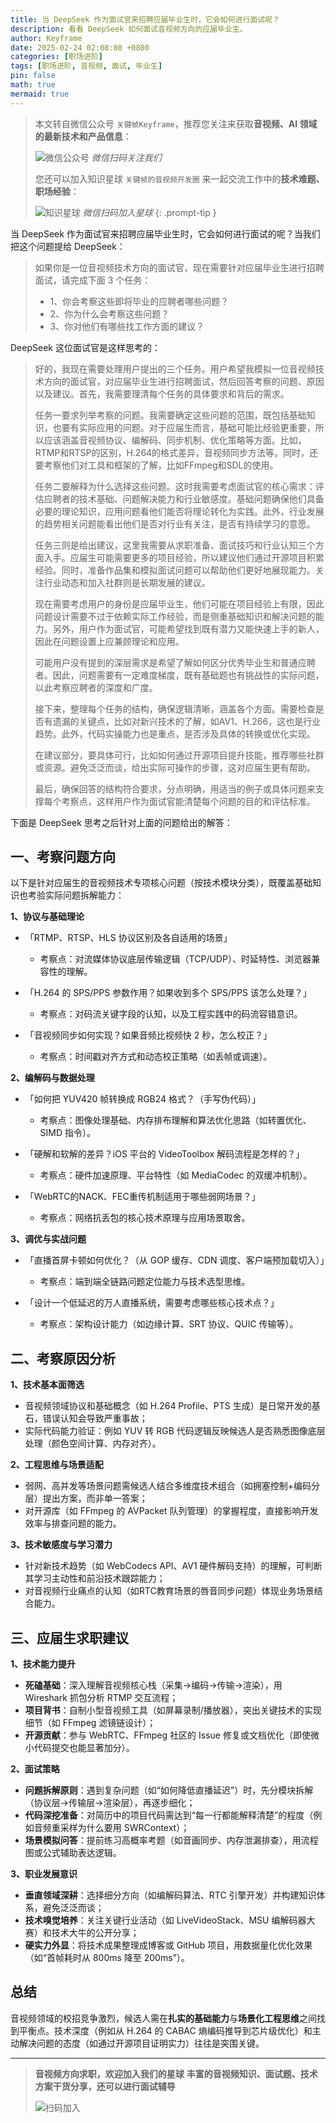 ```yaml
---
title: 当 DeepSeek 作为面试官来招聘应届毕业生时，它会如何进行面试呢？
description: 看看 DeepSeek 如何面试音视频方向的应届毕业生。
author: Keyframe
date: 2025-02-24 02:08:08 +0800
categories: [职场进阶]
tags: [职场进阶, 音视频, 面试, 毕业生]
pin: false
math: true
mermaid: true
---
```


> 本文转自微信公众号 `关键帧Keyframe`，推荐您关注来获取**音视频、AI 领域的最新技术和产品信息**：
>
>![微信公众号](assets/img/keyframe-mp.jpg)
>_微信扫码关注我们_
>
>您还可以加入知识星球 `关键帧的音视频开发圈` 来一起交流工作中的**技术难题、职场经验**：
>
>![知识星球](assets/img/keyframe-zsxq.png)
>_微信扫码加入星球_
{: .prompt-tip }

当 DeepSeek 作为面试官来招聘应届毕业生时，它会如何进行面试的呢？当我们把这个问题提给 DeepSeek：

>如果你是一位音视频技术方向的面试官，现在需要针对应届毕业生进行招聘面试，请完成下面 3 个任务：
>
>- 1、你会考察这些即将毕业的应聘者哪些问题？
>- 2、你为什么会考察这些问题？
>- 3、你对他们有哪些找工作方面的建议？


DeepSeek 这位面试官是这样思考的：


>好的，我现在需要处理用户提出的三个任务。用户希望我模拟一位音视频技术方向的面试官，对应届毕业生进行招聘面试，然后回答考察的问题、原因以及建议。首先，我需要理清每个任务的具体要求和背后的需求。
>
>任务一要求列举考察的问题。我需要确定这些问题的范围，既包括基础知识，也要有实际应用的问题。对于应届生而言，基础可能比经验更重要，所以应该涵盖音视频协议、编解码、同步机制、优化策略等方面。比如，RTMP和RTSP的区别，H.264的格式差异，音视频同步方法等。同时，还要考察他们对工具和框架的了解，比如FFmpeg和SDL的使用。
>
>任务二要解释为什么选择这些问题。这时我需要考虑面试官的核心需求：评估应聘者的技术基础、问题解决能力和行业敏感度。基础问题确保他们具备必要的理论知识，应用问题看他们能否将理论转化为实践。此外，行业发展的趋势相关问题能看出他们是否对行业有关注，是否有持续学习的意愿。
>
>任务三则是给出建议，这里我需要从求职准备、面试技巧和行业认知三个方面入手。应届生可能需要更多的项目经验，所以建议他们通过开源项目积累经验。同时，准备作品集和模拟面试问题可以帮助他们更好地展现能力。关注行业动态和加入社群则是长期发展的建议。
>
>现在需要考虑用户的身份是应届毕业生，他们可能在项目经验上有限，因此问题设计需要不过于依赖实际工作经验，而是侧重基础知识和解决问题的能力。另外，用户作为面试官，可能希望找到既有潜力又能快速上手的新人，因此在问题设置上应兼顾理论和应用。
>
>可能用户没有提到的深层需求是希望了解如何区分优秀毕业生和普通应聘者。因此，问题需要有一定难度梯度，既有基础题也有挑战性的实际问题，以此考察应聘者的深度和广度。
>
>接下来，整理每个任务的结构，确保逻辑清晰，涵盖各个方面。需要检查是否有遗漏的关键点，比如对新兴技术的了解，如AV1、H.266，这也是行业趋势。此外，代码实操能力也是重点，是否涉及具体的转换或优化实现。
>
>在建议部分，要具体可行，比如如何通过开源项目提升技能，推荐哪些社群或资源。避免泛泛而谈，给出实际可操作的步骤，这对应届生更有帮助。
>
>最后，确保回答的结构符合要求，分点明确，用适当的例子或具体问题来支撑每个考察点，这样用户作为面试官能清楚每个问题的目的和评估标准。


下面是 DeepSeek 思考之后针对上面的问题给出的解答：

## 一、考察问题方向

以下是针对应届生的音视频技术专项核心问题（按技术模块分类），既覆盖基础知识也考验实际问题拆解能力：

**1、协议与基础理论**

- 「RTMP、RTSP、HLS 协议区别及各自适用的场景」
	- 考察点：对流媒体协议底层传输逻辑（TCP/UDP）、时延特性、浏览器兼容性的理解。

- 「H.264 的 SPS/PPS 参数作用？如果收到多个 SPS/PPS 该怎么处理？」
	- 考察点：对码流关键字段的认知，以及工程实践中的码流容错意识。

- 「音视频同步如何实现？如果音频比视频快 2 秒，怎么校正？」
	- 考察点：时间戳对齐方式和动态校正策略（如丢帧或调速）。

**2、编解码与数据处理**

- 「如何把 YUV420 帧转换成 RGB24 格式？（手写伪代码）」
	- 考察点：图像处理基础、内存排布理解和算法优化思路（如转置优化、SIMD 指令）。

- 「硬解和软解的差异？iOS 平台的 VideoToolbox 解码流程是怎样的？」
	- 考察点：硬件加速原理、平台特性（如 MediaCodec 的双缓冲机制）。

- 「WebRTC的NACK、FEC重传机制适用于哪些弱网场景？」
	- 考察点：网络抗丢包的核心技术原理与应用场景取舍。

**3、调优与实战问题**

- 「直播首屏卡顿如何优化？（从 GOP 缓存、CDN 调度、客户端预加载切入）」
	- 考察点：端到端全链路问题定位能力与技术选型思维。

- 「设计一个低延迟的万人直播系统，需要考虑哪些核心技术点？」
	- 考察点：架构设计能力（如边缘计算、SRT 协议、QUIC 传输等）。

## 二、考察原因分析

**1、技术基本面筛选**

- 音视频领域协议和基础概念（如 H.264 Profile、PTS 生成）是日常开发的基石，错误认知会导致严重事故；
- 实际代码能力验证：例如 YUV 转 RGB 代码逻辑反映候选人是否熟悉图像底层处理（颜色空间计算、内存对齐）。

**2、工程思维与场景适配**

- 弱网、高并发等场景问题需候选人结合多维度技术组合（如拥塞控制+编码分层）提出方案，而非单一答案；
- 对开源库（如 FFmpeg 的 AVPacket 队列管理）的掌握程度，直接影响开发效率与排查问题的能力。

**3、技术敏感度与学习潜力**

- 针对新技术趋势（如 WebCodecs API、AV1 硬件解码支持）的理解，可判断其学习主动性和前沿技术跟踪能力；
- 对音视频行业痛点的认知（如RTC教育场景的唇音同步问题）体现业务场景结合能力。

## 三、应届生求职建议

**1、技术能力提升**

- **死磕基础**：深入理解音视频核心栈（采集→编码→传输→渲染），用 Wireshark 抓包分析 RTMP 交互流程；
- **项目背书**：自制小型音视频工具（如屏幕录制/播放器），突出关键技术的实现细节（如 FFmpeg 滤镜链设计）；
- **开源贡献**：参与 WebRTC、FFmpeg 社区的 Issue 修复或文档优化（即使微小代码提交也能显著加分）。

**2、面试策略**

- **问题拆解原则**：遇到复杂问题（如“如何降低直播延迟”）时，先分模块拆解（协议层→传输层→渲染层），再逐步细化；
- **代码深挖准备**：对简历中的项目代码需达到“每一行都能解释清楚”的程度（例如音频重采样为什么要用 SWRContext）；
- **场景模拟问答**：提前练习高概率考题（如音画同步、内存泄漏排查），用流程图或公式辅助表达逻辑。

**3、职业发展意识**

- **垂直领域深耕**：选择细分方向（如编解码算法、RTC 引擎开发）并构建知识体系，避免泛泛而谈；
- **技术嗅觉培养**：关注关键行业活动（如 LiveVideoStack、MSU 编解码器大赛）和技术大牛的公开分享；
- **硬实力外显**：将技术成果整理成博客或 GitHub 项目，用数据量化优化效果（如“首帧耗时从 800ms 降至 200ms”）。

## 总结

音视频领域的校招竞争激烈，候选人需在**扎实的基础能力**与**场景化工程思维**之间找到平衡点。技术深度（例如从 H.264 的 CABAC 熵编码推导到芯片级优化）和主动解决问题的态度（如通过开源项目证明实力）往往是突围关键。


---

>**音视频方向求职，欢迎加入我们的星球**
>**丰富的音视频知识、面试题、技术方案干货分享，还可以进行面试辅导**
>
>![扫码加入](assets/img/keyframe-zsxq.png)







